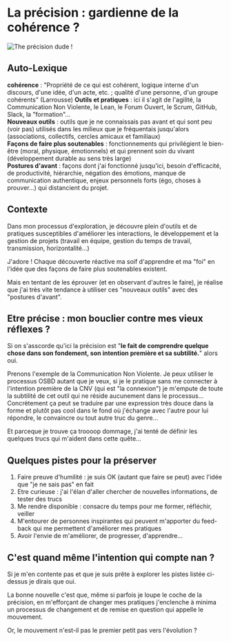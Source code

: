 # La précision : gardienne de la cohérence ? 

![The précision dude !](https://github.com/Julia-barbelane/reflexions/blob/master/photos/precision.png)

## Auto-Lexique
**cohérence** : "Propriété de ce qui est cohérent, logique interne d'un discours, d'une idée, d'un acte, etc. ; qualité d'une personne, d'un groupe cohérents" (Larrousse)
**Outils et pratiques** : ici il s'agit de l'agilité, la Communication Non Violente, le Lean, le Forum Ouvert, le Scrum, GitHub, Slack, la "formation"...  
**Nouveaux outils** : outils que je ne connaissais pas avant et qui sont peu (voir pas) utilisés dans les milieux que je fréquentais jusqu'alors (associations, collectifs, cercles amicaux et familiaux)  
**Façons de faire plus soutenables** : fonctionnements qui privilégient le bien-être (moral, physique, émotionnels) et qui prennent soin du vivant (développement durable au sens très large)  
**Postures d'avant** : façons dont j'ai fonctionné jusqu'ici, besoin d'efficacité, de productivité, hiérarchie, négation des émotions, manque de communication authentique, enjeux personnels forts (égo, choses à prouver...) qui distancient du projet.

## Contexte
Dans mon processus d'exploration, je découvre plein d'outils et de pratiques susceptibles d'améliorer les interactions, le développement et la gestion de projets (travail en équipe, gestion du temps de travail, transmission, horizontalité...)

J'adore ! Chaque découverte réactive ma soif d'apprendre et ma "foi" en l'idée que des façons de faire plus soutenables existent.

Mais en tentant de les éprouver (et en observant d'autres le faire), je réalise que j'ai très vite tendance à utiliser ces "nouveaux outils" avec des "postures d'avant".

## Etre précise : mon bouclier contre mes vieux réflexes ?

Si on s'asscorde qu'ici la précision est "**le fait de comprendre quelque chose dans son fondement, son intention première et sa subtilité.**" alors oui. 

Prenons l'exemple de la Communication Non Violente. Je peux utiliser le processus OSBD autant que je veux, si je le pratique sans me connecter à l'intention première de la CNV (qui est "la connexion") je m'empute de toute la subtilité de cet outil qui ne réside aucunement dans le processus... Concrètement ça peut se traduire par une expression très douce dans la forme et plutôt pas cool dans le fond où j'échange avec l'autre pour lui répondre, le convaincre ou tout autre truc du genre...

Et parceque je trouve ça troooop dommage, j'ai tenté de définir les quelques trucs qui m'aident dans cette quête...

## Quelques pistes pour la préserver

1. Faire preuve d'humilité : je suis OK (autant que faire se peut) avec l'idée que "je ne sais pas" en fait
2. Etre curieuse : j'ai l'élan d'aller chercher de nouvelles informations, de tester des trucs
3. Me rendre disponible : consacre du temps pour me former, réfléchir, veiller
4. M'entourer de personnes inspirantes qui peuvent m'apporter du feed-back qui me permettent d'améliorer mes pratiques
5. Avoir l'envie de m'améliorer, de progresser, d'apprendre...


## C'est quand même l'intention qui compte  nan ?

Si je m'en contente pas et que je suis prête à explorer les pistes listée ci-dessus je dirais que oui.

La bonne nouvelle c'est que, même si parfois je loupe le coche de la précision, en m'efforçant de changer mes pratiques j'enclenche à minima un processus de changement et de remise en question qui appelle le mouvement.

Or, le mouvement n'est-il pas le premier petit pas vers l'évolution ?
